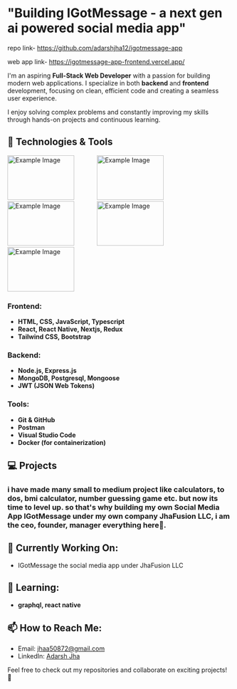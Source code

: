 # "Building IGotMessage - a next gen ai powered social media app"
repo link- https://github.com/adarshjha12/igotmessage-app

web app link- https://igotmessage-app-frontend.vercel.app/

I'm an aspiring **Full-Stack Web Developer** with a passion for building modern web applications. I specialize in both **backend** and **frontend** development, focusing on clean, efficient code and creating a seamless user experience. 

I enjoy solving complex problems and constantly improving my skills through hands-on projects and continuous learning.

## 🚀 Technologies & Tools

<div>
  <img src="https://miro.medium.com/v2/resize:fit:2000/0*exXLyexwiMZ7Nwsg.png" alt="Example Image" height='100' width="150">
  &nbsp; &nbsp; &nbsp; &nbsp; &nbsp; &nbsp;
  
  <img src="https://encrypted-tbn0.gstatic.com/images?q=tbn:ANd9GcShLkVVZFiwIEqwzm1SXhP7N7_dfIGchUww0w&s" alt="Example Image" height='100' width="150">
  &nbsp; &nbsp; &nbsp; &nbsp; &nbsp; &nbsp;
  
<img src="https://encrypted-tbn0.gstatic.com/images?q=tbn:ANd9GcRJcB4K9EY3wAmEOtTjoJlVZ6xCaEOnc05saQ&s" alt="Example Image" height='100' width="150">
  &nbsp; &nbsp;  &nbsp; &nbsp;  &nbsp; &nbsp;
<img src="https://datapro.in/uploads/89eb94efd5a4418bcbd9db16f8e1977f.png" alt="Example Image" height='100' width="150">
  &nbsp; &nbsp;   &nbsp; &nbsp;   &nbsp; &nbsp;
<img src="https://encrypted-tbn0.gstatic.com/images?q=tbn:ANd9GcS8tK1C7VhYrBF3Ao151YEGWZNIl_eU0GRGKw&s" alt="Example Image" height='100' width="150">

</div>

### Frontend:
- **HTML, CSS, JavaScript, Typescript**
- **React, React Native, Nextjs, Redux**
- **Tailwind CSS, Bootstrap**

### Backend:
- **Node.js, Express.js**
- **MongoDB, Postgresql, Mongoose**
- **JWT (JSON Web Tokens)**

### Tools:
- **Git & GitHub**
- **Postman**
- **Visual Studio Code**
- **Docker (for containerization)**

## 💻 Projects

### i have made many small to medium project like calculators, to dos, bmi calculator, number guessing game etc. but now its time to level up. so that's why building my own Social Media App **IGotMessage** under my own company **JhaFusion LLC**, i am the ceo, founder, manager everything here🤣.

## 🔭 Currently Working On:
- IGotMessage the social media app under JhaFusion LLC

## 🌱 Learning:
- **graphql, react native**

## 📫 How to Reach Me:
- Email: [jhaa50872@gmail.com](mailto:jhaa50872@gmail.com)
- LinkedIn: [Adarsh Jha](https://www.linkedin.com/in/adarsh-jha1/)

Feel free to check out my repositories and collaborate on exciting projects! 🚀

